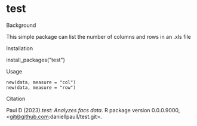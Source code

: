 # test
Background

This simple package can list the number of columns and rows in an .xls file

Installation

install_packages("test")


Usage

```data(data)
new(data, measure = "col")
new(data, measure = "row")
```

Citation

 Paul D (2023)._test: Analyzes facs data_. R package version
  0.0.0.9000, <git@github.com:daniellpaull/test.git>.

